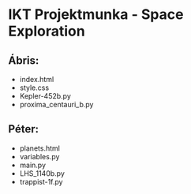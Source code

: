 # IKT Projektmunka - Space Exploration

## Ábris:
- index.html
- style.css
- Kepler-452b.py
- proxima_centauri_b.py


## Péter:
- planets.html
- variables.py
- main.py
- LHS_1140b.py
- trappist-1f.py
